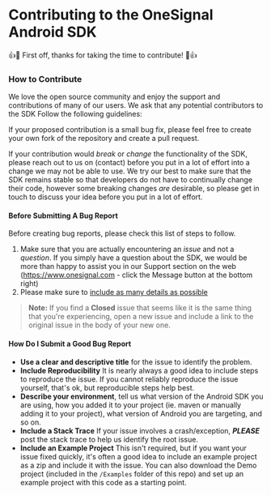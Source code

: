 # Contributing to the OneSignal Android SDK

:+1::tada: First off, thanks for taking the time to contribute! :tada::+1:

### How to Contribute
We love the open source community and enjoy the support and contributions of many of our users. We ask that any potential contributors to the SDK Follow the following guidelines:

If your proposed contribution is a small bug fix, please feel free to create your own fork of the repository and create a pull request.

If your contribution would _break_ or _change_ the functionality of the SDK, please reach out to us on (contact) before you put in a lot of effort into a change we may not be able to use. We try our best to make sure that the SDK remains stable so that developers do not have to continually change their code, however some breaking changes _are_ desirable, so please get in touch to discuss your idea before you put in a lot of effort.

#### Before Submitting A Bug Report
Before creating bug reports, please check this list of steps to follow.

1. Make sure that you are actually encountering an _issue_ and not a _question_. If you simply have a question about the SDK, we would be more than happy to assist you in our Support section on the web (https://www.onesignal.com - click the Message button at the bottom right)
2. Please make sure to [include as many details as possible](#how-do-i-submit-a-good-bug-report)

> **Note:** If you find a **Closed** issue that seems like it is the same thing that you're experiencing, open a new issue and include a link to the original issue in the body of your new one.


#### How Do I Submit a Good Bug Report
* **Use a clear and descriptive title** for the issue to identify the problem.
* **Include Reproducibility** It is nearly always a good idea to include steps to reproduce the issue. If you cannot reliably reproduce the issue yourself, that's ok, but reproducible steps help best.
* **Describe your environment**, tell us what version of the Android SDK you are using, how you added it to your project (ie. maven or manually adding it to your project), what version of Android you are targeting, and so on.
* **Include a Stack Trace** If your issue involves a crash/exception, ***PLEASE*** post the stack trace to help us identify the root issue.
* **Include an Example Project** This isn't required, but if you want your issue fixed quickly, it's often a good idea to include an example project as a zip and include it with the issue. You can also download the Demo project (included in the `/Examples` folder of this repo) and set up an example project with this code as a starting point.
